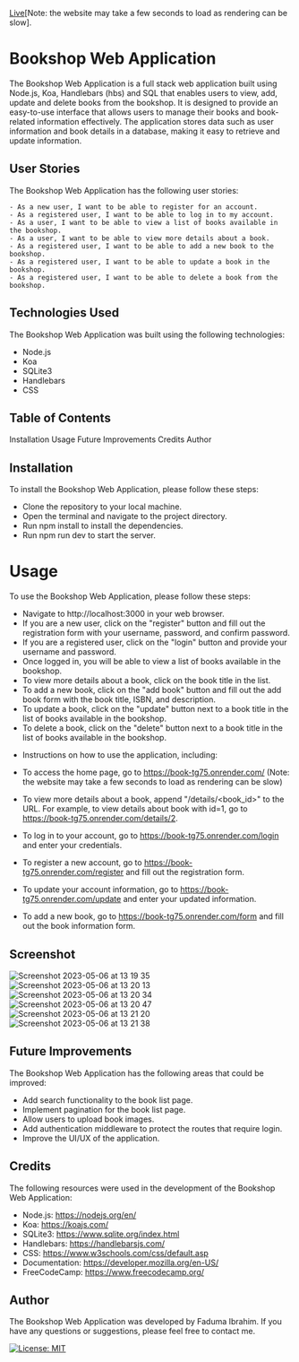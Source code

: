 [Live](https://book-tg75.onrender.com/)[Note: the website may take a few seconds to load as rendering can be slow].
# Bookshop Web Application

The Bookshop Web Application is a full stack web application built using Node.js, Koa, Handlebars (hbs) and SQL that enables users to view, add, update and delete books from the bookshop. It is designed to provide an easy-to-use interface that allows users to manage their books and book-related information effectively. The application stores data such as user information and book details in a database, making it easy to retrieve and update information.

## User Stories
The Bookshop Web Application has the following user stories:
```
- As a new user, I want to be able to register for an account.
- As a registered user, I want to be able to log in to my account.
- As a user, I want to be able to view a list of books available in the bookshop.
- As a user, I want to be able to view more details about a book.
- As a registered user, I want to be able to add a new book to the bookshop.
- As a registered user, I want to be able to update a book in the bookshop.
- As a registered user, I want to be able to delete a book from the bookshop.
```
## Technologies Used
The Bookshop Web Application was built using the following technologies:

* Node.js
* Koa
* SQLite3
* Handlebars
* CSS

## Table of Contents
Installation
Usage
Future Improvements
Credits
Author

## Installation
To install the Bookshop Web Application, please follow these steps:

- Clone the repository to your local machine.
- Open the terminal and navigate to the project directory.
- Run npm install to install the dependencies.
- Run npm run dev to start the server.

# Usage
To use the Bookshop Web Application, please follow these steps:

- Navigate to http://localhost:3000 in your web browser.
- If you are a new user, click on the "register" button and fill out the registration form with your username, password, and confirm password.
- If you are a registered user, click on the "login" button and provide your username and password.
- Once logged in, you will be able to view a list of books available in the bookshop.
- To view more details about a book, click on the book title in the list.
- To add a new book, click on the "add book" button and fill out the add book form with the book title, ISBN, and description.
- To update a book, click on the "update" button next to a book title in the list of books available in the bookshop.
- To delete a book, click on the "delete" button next to a book title in the list of books available in the bookshop.

* Instructions on how to use the application, including:

- To access the home page, go to https://book-tg75.onrender.com/ (Note: the website may take a few seconds to load as rendering can be slow)

- To view more details about a book, append "/details/<book_id>" to the URL. For example, to view details about book with id=1, go to https://book-tg75.onrender.com/details/2.

- To log in to your account, go to https://book-tg75.onrender.com/login and enter your credentials.

- To register a new account, go to https://book-tg75.onrender.com/register and fill out the registration form.

- To update your account information, go to https://book-tg75.onrender.com/update and enter your updated information.

- To add a new book, go to https://book-tg75.onrender.com/form and fill out the book information form.

## Screenshot
![Screenshot 2023-05-06 at 13 19 35](https://user-images.githubusercontent.com/102771343/236623806-858f737d-dab6-4b43-8dd6-45d495cb16ad.png)
![Screenshot 2023-05-06 at 13 20 13](https://user-images.githubusercontent.com/102771343/236623811-58457754-eb57-4af9-b260-49a8db631780.png)
![Screenshot 2023-05-06 at 13 20 34](https://user-images.githubusercontent.com/102771343/236623816-004472dc-b095-4afb-b221-44a37fe6f55d.png)
![Screenshot 2023-05-06 at 13 20 47](https://user-images.githubusercontent.com/102771343/236623823-f7a3b5a4-543f-4761-b38e-e32348459999.png)
![Screenshot 2023-05-06 at 13 21 20](https://user-images.githubusercontent.com/102771343/236623832-f8a2b007-985e-4d0f-bd5d-660e13940064.png)
![Screenshot 2023-05-06 at 13 21 38](https://user-images.githubusercontent.com/102771343/236623844-d637cb20-721a-4a94-959c-e18e9a0b5ac1.png)



## Future Improvements
 
The Bookshop Web Application has the following areas that could be improved:

- Add search functionality to the book list page.
- Implement pagination for the book list page.
- Allow users to upload book images.
- Add authentication middleware to protect the routes that require login.
- Improve the UI/UX of the application.

## Credits
The following resources were used in the development of the Bookshop Web Application:

- Node.js: https://nodejs.org/en/
- Koa: https://koajs.com/
- SQLite3: https://www.sqlite.org/index.html
- Handlebars: https://handlebarsjs.com/
- CSS: https://www.w3schools.com/css/default.asp
- Documentation: https://developer.mozilla.org/en-US/
- FreeCodeCamp: https://www.freecodecamp.org/
## Author
The Bookshop Web Application was developed by Faduma Ibrahim. If you have any questions or suggestions, please feel free to contact me.

[![License: MIT](https://img.shields.io/badge/License-MIT-yellow.svg)](https://opensource.org/licenses/MIT)
